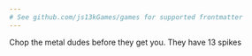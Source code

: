 ```yaml
---
# See github.com/js13kGames/games for supported frontmatter
---
```

Chop the metal dudes before they get you. They have 13 spikes